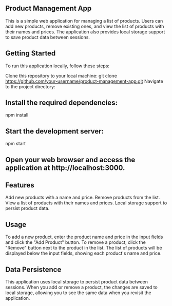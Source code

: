 ## Product Management App
This is a simple web application for managing a list of products. Users can add new products, remove existing ones, and view the list of products with their names and prices. The application also provides local storage support to save product data between sessions.

## Getting Started
To run this application locally, follow these steps:

Clone this repository to your local machine:
git clone https://github.com/your-username/product-management-app.git
Navigate to the project directory:

## Install the required dependencies:
npm install
## Start the development server:
npm start
## Open your web browser and access the application at http://localhost:3000.

## Features
Add new products with a name and price.
Remove products from the list.
View a list of products with their names and prices.
Local storage support to persist product data.

## Usage
To add a new product, enter the product name and price in the input fields and click the "Add Product" button.
To remove a product, click the "Remove" button next to the product in the list.
The list of products will be displayed below the input fields, showing each product's name and price.

## Data Persistence
This application uses local storage to persist product data between sessions. When you add or remove a product, the changes are saved to local storage, allowing you to see the same data when you revisit the application.
